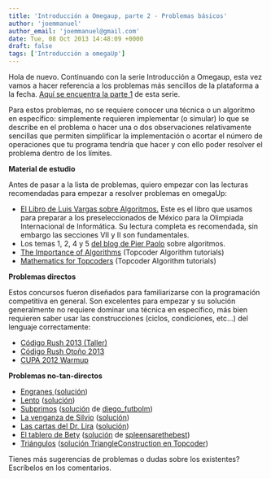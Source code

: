 ```yaml
---
title: 'Introducción a Omegaup, parte 2 - Problemas básicos'
author: 'joemmanuel'
author_email: 'joemmanuel@gmail.com'
date: Tue, 08 Oct 2013 14:48:09 +0000
draft: false
tags: ['Introducción a omegaUp']
---
```


Hola de nuevo. Continuando con la serie Introducción a Omegaup, esta vez vamos a hacer referencia a los problemas más sencillos de la plataforma a la fecha. [Aquí se encuentra la parte 1](http://blog.omegaup.com/2013/09/introduccion-a-omegaup/#more-406) de esta serie.

Para estos problemas, no se requiere conocer una técnica o un algoritmo en específico: simplemente requieren implementar (o simular) lo que se describe en el problema o hacer una o dos observaciones relativamente sencillas que permiten simplificar la implementación o acortar el número de operaciones que tu programa tendría que hacer y con ello poder resolver el problema dentro de los límites.

**Material de estudio**

Antes de pasar a la lista de problemas, quiero empezar con las lecturas recomendadas para empezar a resolver problemas en omegaUp:

*   [El Libro de Luis Vargas sobre Algoritmos.](https://omegaup.com/img/libropre3.pdf) Este es el libro que usamos para preparar a los preseleccionados de México para la Olimpiada Internacional de Informática. Su lectura completa es recomendada, sin embargo las secciones VII y II son fundamentales.
*   Los temas 1, 2, 4 y 5 [del blog de Pier Paolo](http://pier.guillen.com.mx/) sobre algoritmos.
*   [The Importance of Algorithms](http://community.topcoder.com/tc?module=Static&d1=tutorials&d2=importance_of_algorithms) (Topcoder Algorithm tutorials)
*   [Mathematics for Topcoders](http://community.topcoder.com/tc?module=Static&d1=tutorials&d2=math_for_topcoders) (Topcoder Algorithm tutorials)

**Problemas directos**

Estos concursos fueron diseñados para familiarizarse con la programación competitiva en general. Son excelentes para empezar y su solución generalmente no requiere dominar una técnica en específico, más bien requieren saber usar las construcciones (ciclos, condiciones, etc...) del lenguaje correctamente:

*   [Código Rush 2013 (Taller)](https://omegaup.com/arena/CR41Taller/practice)
*   [Código Rush Otoño 2013](https://omegaup.com/arena/CR41/practice)
*   [CUPA 2012 Warmup](https://omegaup.com/arena/CUPA2012warmup/practice)

**Problemas no-tan-directos**

*   [Engranes ](https://omegaup.com/arena/problem/engranes)([solución](http://blog.omegaup.com/category/soluciones-preselectivo/etapa-1/examen-1/))
*   [Lento](https://omegaup.com/arena/problem/lento) ([solución](http://blog.omegaup.com/2012/10/juego-lento-ethan-jimenez/))
*   [Subprimos](https://omegaup.com/arena/problem/subprimos) ([solución](https://gist.github.com/joemmanuel/6885731) de [diego\_futbolm](https://omegaup.com/profile/diego_futbolm))
*   [La venganza de Silvio](https://omegaup.com/arena/problem/VenganzaDeSilvio) ([solución](http://blog.omegaup.com/2013/08/solucion-a-la-venganza-de-silvio/))
*   [Las cartas del Dr. Lira](https://omegaup.com/arena/problem/CartasDrLira) ([solución](http://blog.omegaup.com/2013/07/solucion-a-las-cartas-del-dr-lira/))
*   [El tablero de Bety](https://omegaup.com/arena/problem/EltableroBety) ([solución](https://gist.github.com/joemmanuel/6885843) de [spleensarethebest](https://omegaup.com/profile/spleensarethebest))
*   [Triángulos](https://omegaup.com/arena/problem/triangulos) ([solución TriangleConstruction en Topcoder](http://community.topcoder.com/tc?module=Static&d1=hs&d2=match_editorials&d3=tchs07Rd1Gamma))

Tienes más sugerencias de problemas o dudas sobre los existentes? Escríbelos en los comentarios.